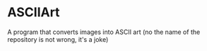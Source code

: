 # ASCIIArt
A program that converts images into ASCII art (no the name of the repository is not wrong, it's a joke)

